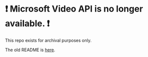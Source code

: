 # :exclamation: Microsoft Video API is no longer available. :exclamation:

This repo exists for archival purposes only.

The old README is [here](</README_old.md>).
